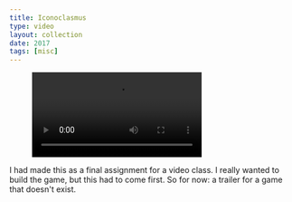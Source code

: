 ```yaml
---
title: Iconoclasmus
type: video
layout: collection
date: 2017
tags: [misc]
---
```


<figure>
	<div class="full-width-video">
		<video src="/assets/video/yt/ICONOCLASMUS.mp4" controls>
	</div>
</figure>

I had made this as a final assignment for a video class. I really wanted to build the game, but this had to come first. So for now: a trailer for a game that doesn't exist.
